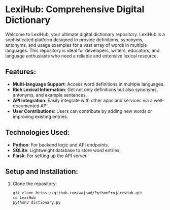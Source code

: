 # LexiHub: Comprehensive Digital Dictionary

Welcome to LexiHub, your ultimate digital dictionary repository. LexiHub is a sophisticated platform designed to provide definitions, synonyms, antonyms, and usage examples for a vast array of words in multiple languages. This repository is ideal for developers, writers, educators, and language enthusiasts who need a reliable and extensive lexical resource.

## Features:

- **Multi-language Support**: Access word definitions in multiple languages.
- **Rich Lexical Information**: Get not only definitions but also synonyms, antonyms, and example sentences.
- **API Integration**: Easily integrate with other apps and services via a well-documented API.
- **User Contributions**: Users can contribute by adding new words or improving existing entries.

## Technologies Used:

- **Python**: For backend logic and API endpoints.
- **SQLite**: Lightweight database to store word entries.
- **Flask**: For setting up the API server.

## Setup and Installation:

1. Clone the repository:
   ```bash
   git clone https://github.com/wajoud/PythonProjectsHub.git
   cd LexiHub
   python3 dictionary.py
   ```
